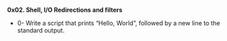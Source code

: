 **0x02. Shell, I/O Redirections and filters**
* 0- Write a script that prints “Hello, World”, followed by a new line to the standard output.
